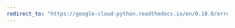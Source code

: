 ```yaml
---
redirect_to: "https://google-cloud-python.readthedocs.io/en/0.18.0/error-reporting-usage.html"
---
```

